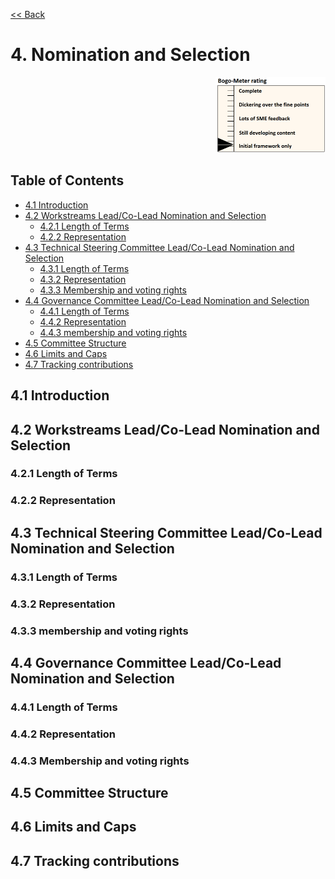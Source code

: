 [<< Back](../)

# 4. Nomination and Selection
<p align="right"><img src="../figures/bogo_ifo.png" alt="scope" title="Scope" width="35%"/></p>



## Table of Contents
* [4.1 Introduction](#4.1)
* [4.2 Workstreams Lead/Co-Lead Nomination and Selection](#4.2)
  * [4.2.1 Length of Terms](#4.2.1)
  * [4.2.2 Representation](#4.2.2)
* [4.3 Technical Steering Committee Lead/Co-Lead Nomination and Selection](#4.3)
  * [4.3.1 Length of Terms](#4.3.1)
  * [4.3.2 Representation](#4.3.2)
  * [4.3.3 Membership and voting rights](#4.3.3)
* [4.4 Governance Committee Lead/Co-Lead Nomination and Selection](#4.4)
  * [4.4.1 Length of Terms](#4.4.1)
  * [4.4.2 Representation](#4.4.2)
  * [4.4.3 membership and voting rights](#4.4.3)
* [4.5 Committee Structure](#4.5)
* [4.6 Limits and Caps](#4.6)
* [4.7 Tracking contributions](#4.7)

<a name="4.1"></a>
## 4.1 Introduction

<a name="4.2"></a>
## 4.2 Workstreams Lead/Co-Lead Nomination and Selection

<a name="4.2.1"></a>
### 4.2.1 Length of Terms

<a name="4.2.2"></a>
### 4.2.2 Representation

<a name="4.3"></a>
## 4.3 Technical Steering Committee Lead/Co-Lead Nomination and Selection

<a name="4.3.1"></a>
### 4.3.1 Length of Terms

<a name="4.3.2"></a>
### 4.3.2 Representation

<a name="4.3.3"></a>
### 4.3.3 membership and voting rights

<a name="4.4"></a>
## 4.4 Governance Committee Lead/Co-Lead Nomination and Selection

<a name="4.4.1"></a>
### 4.4.1 Length of Terms

<a name="4.4.2"></a>
### 4.4.2 Representation

<a name="4.4.3"></a>
### 4.4.3 Membership and voting rights

<a name="4.5"></a>
## 4.5 Committee Structure

<a name="4.6"></a>
## 4.6 Limits and Caps

<a name="4.7"></a>
## 4.7 Tracking contributions

